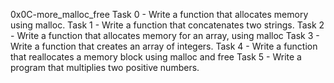 0x0C-more_malloc_free
Task 0 - Write a function that allocates memory using malloc.
Task 1 - Write a function that concatenates two strings.
Task 2 - Write a function that allocates memory for an array, using malloc
Task 3 - Write a function that creates an array of integers.
Task 4 - Write a function that reallocates a memory block using malloc and free
Task 5 - Write a program that multiplies two positive numbers.
